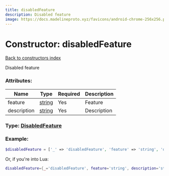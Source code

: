 ```yaml
---
title: disabledFeature
description: Disabled feature
image: https://docs.madelineproto.xyz/favicons/android-chrome-256x256.png
---
```

# Constructor: disabledFeature  
[Back to constructors index](index.md)



Disabled feature

### Attributes:

| Name     |    Type       | Required | Description |
|----------|---------------|----------|-------------|
|feature|[string](../types/string.md) | Yes|Feature|
|description|[string](../types/string.md) | Yes|Description|



### Type: [DisabledFeature](../types/DisabledFeature.md)


### Example:

```php
$disabledFeature = ['_' => 'disabledFeature', 'feature' => 'string', 'description' => 'string'];
```  


Or, if you're into Lua:

```lua
disabledFeature={_='disabledFeature', feature='string', description='string'}

```


